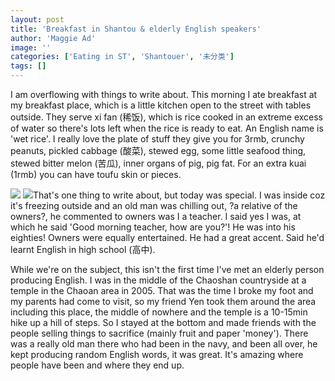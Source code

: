 ```yaml
---
layout: post
title: 'Breakfast in Shantou & elderly English speakers'
author: 'Maggie Ad'
image: ''
categories: ['Eating in ST', 'Shantouer', '未分类']
tags: []
---
```


I am overflowing with things to write about. This morning I ate breakfast at my breakfast place, which is a little kitchen open to the street with tables outside. They serve xi fan (稀饭), which is rice cooked in an extreme excess of water so there's lots left when the rice is ready to eat. An English name is 'wet rice'. I really love the plate of stuff they give you for 3rmb, crunchy peanuts, pickled cabbage (酸菜), stewed egg, some little seafood thing, stewed bitter melon (苦瓜), inner organs of pig, pig fat. For an extra kuai (1rmb) you can have toufu skin or pieces.

![](http://farm1.static.flickr.com/166/390292842_04781e15bd_m.jpg) ![](http://farm1.static.flickr.com/181/390293368_d6978af021_m.jpg)That's one thing to write about, but today was special. I was inside coz it's freezing outside and an old man was chilling out, ?a relative of the owners?, he commented to owners was I a teacher. I said yes I was, at which he said 'Good morning teacher, how are you?'! He was into his eighties! Owners were equally entertained. He had a great accent. Said he'd learnt English in high school (高中).

While we're on the subject, this isn't the first time I've met an elderly person producing English. I was in the middle of the Chaoshan countryside at a temple in the Chaoan area in 2005. That was the time I broke my foot and my parents had come to visit, so my friend Yen took them around the area including this place, the middle of nowhere and the temple is a 10-15min hike up a hill of steps. So I stayed at the bottom and made friends with the people selling things to sacrifice (mainly fruit and paper 'money'). There was a really old man there who had been in the navy, and been all over, he kept producing random English words, it was great. It's amazing where people have been and where they end up.